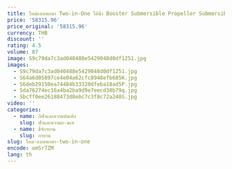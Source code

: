```yaml
---
title: ใหม่แบบพกพา Two-in-One ใต้น้ํา Booster Submersible Propeller Submersible อุปกรณ์
price: '58315.96'
price_original: '58315.96'
currency: THB
discount: ''
rating: 4.5
volume: 87
image: S9c79da7c3ad040488e5429048d0df1251.jpg
images:
  - S9c79da7c3ad040488e5429048d0df1251.jpg
  - S64a6d05897ce4e04a62cfc8948efb685K.jpg
  - S6deb29150ea74484b33320dfeba18ad5P.jpg
  - Sda76274ec16a4ba2ba9d9e7eecd38b79q.jpg
  - Sbcff0ee26188473d8ebc7c3f8c72a240S.jpg
video: ''
categories:
  - name: กีฬาและความบันเทิง
    slug: ฬาและความบ-นเท
  - name: ขี่จักรยาน
    slug: กรยาน
slug: ใหม-แบบพกพา-two-in-one
encode: omSr7ZM
lang: th
---
```

  
